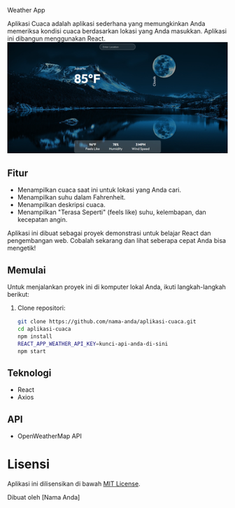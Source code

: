 Weather App

Aplikasi Cuaca adalah aplikasi sederhana yang memungkinkan Anda memeriksa kondisi cuaca berdasarkan lokasi yang Anda masukkan. Aplikasi ini dibangun menggunakan React.
![Tampilan Aplikasi](./src/assets/Screenshot.png)

## Fitur
- Menampilkan cuaca saat ini untuk lokasi yang Anda cari.
- Menampilkan suhu dalam Fahrenheit.
- Menampilkan deskripsi cuaca.
- Menampilkan "Terasa Seperti" (feels like) suhu, kelembapan, dan kecepatan angin.

Aplikasi ini dibuat sebagai proyek demonstrasi untuk belajar React dan pengembangan web. Cobalah sekarang dan lihat seberapa cepat Anda bisa mengetik!

## Memulai
Untuk menjalankan proyek ini di komputer lokal Anda, ikuti langkah-langkah berikut:

1. Clone repositori:

   ```bash
   git clone https://github.com/nama-anda/aplikasi-cuaca.git
   cd aplikasi-cuaca
   npm install
   REACT_APP_WEATHER_API_KEY=kunci-api-anda-di-sini
   npm start

## Teknologi
- React
- Axios

## API 
- OpenWeatherMap API

# Lisensi
Aplikasi ini dilisensikan di bawah [MIT License](LICENSE).

Dibuat oleh [Nama Anda]
